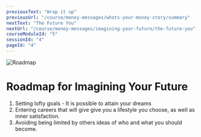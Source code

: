 ```yaml
---
previousText: "Wrap it up"
previousUrl: "/course/money-messages/whats-your-money-story/summary"
nextText: "The Future You"
nextUrl: "/course/money-messages/imagining-your-future/the-future-you"
courseModuleId: "5"
sessionId: "4"
pageId: "4"
---
```



![Roadmap](/assets/img/roadmap.png)
# Roadmap for Imagining Your Future
1. Setting lofty goals - It is possible to attain your dreams
2. Entering careers that will give give you a lifestyle you choose, as well as inner satisfaction.
3. Avoiding being limited by others ideas of who and what you should become.

